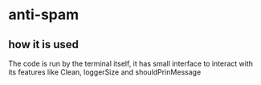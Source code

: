 # anti-spam

## how it is used

The code is run by the terminal itself, it has small interface to interact with its features like Clean, loggerSize and shouldPrinMessage
